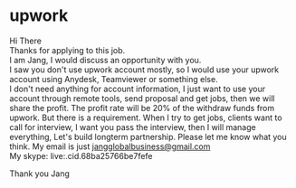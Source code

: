 # upwork

Hi There<br>
Thanks for applying to this job.<br>
I am Jang, I would discuss an opportunity with you.<br>
I saw you don't use upwork account mostly, so I would use your upwork account using Anydesk, Teamviewer or something else.<br>
I don't need anything for account information, I just want to use your account through remote tools, send proposal and get jobs, then we will share the profit. The profit rate will be 20% of the withdraw funds from upwork.
But there is a requirement. When I try to get jobs, clients want to call for interview, I want you pass the interview, then I will manage everything, Let's build longterm partnership.
Please let me know what you think.
My email is just jangglobalbusiness@gmail.com<br>
My skype: live:.cid.68ba25766be7fefe

Thank you
Jang

